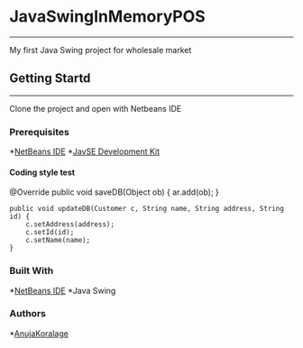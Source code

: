 # JavaSwingInMemoryPOS
---
My first Java Swing project for wholesale market

## Getting Startd
---
Clone the project and open with Netbeans IDE

### Prerequisites

*[NetBeans IDE](https://netbeans.org/downloads/8.0.2/)
*[JavSE Development Kit](https://www.oracle.com/technetwork/java/javase/downloads/jdk8-downloads-2133151.html)

#### Coding style test
@Override
    public void saveDB(Object ob) {
    ar.add(ob);
    }

    public void updateDB(Customer c, String name, String address, String id) {
        c.setAddress(address);
        c.setId(id);
        c.setName(name);
    }

### Built With
*[NetBeans IDE](https://netbeans.org/downloads/8.0.2/)
*Java Swing

### Authors
*[AnujaKoralage](https://github.com/AnujaKoralage)
